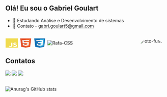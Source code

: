 ## Olá! Eu sou o Gabriel Goulart

- 🌱 Estudando Análise e Desenvolvimento de sistemas
- 💬 Contato - gabri.goulart5@gmail.com

<div style="display: inline_block"><br>
  <img align="center" alt="Rafa-Js" height="30" width="40" src="https://raw.githubusercontent.com/devicons/devicon/master/icons/javascript/javascript-plain.svg">
  <img align="center" alt="Rafa-HTML" height="30" width="40" src="https://raw.githubusercontent.com/devicons/devicon/master/icons/html5/html5-original.svg">
  <img align="center" alt="Rafa-CSS" height="30" width="40" src="https://raw.githubusercontent.com/devicons/devicon/master/icons/css3/css3-original.svg">
    <img align="center" alt="Rafa-CSS" height="30" width="40" src="https://th.bing.com/th/id/OIP.5BxsKdxSXnpkvDteJk73vQHaHa?pid=ImgDet&rs=1">

  <img align="right" alt="Foto-fundo" height="130" style="border-radius:50px;" src="https://th.bing.com/th/id/R.27a672f7b742549d76546c9b06fcefc1?rik=0PaJd9n%2f6mZa3A&pid=ImgRaw&r=0">
</div>

## Contatos
 
<div> 
  <a href="https://www.instagram.com/ga_goulartt/" target="_blank"><img src="https://img.shields.io/badge/-Instagram-%23E4405F?style=for-the-badge&logo=instagram&logoColor=white" target="_blank"></a>
  <a href = "https://mail.google.com/mail/u/0/?hl=pt-BR#inbox"><img src="https://img.shields.io/badge/-Gmail-%23333?style=for-the-badge&logo=gmail&logoColor=white" target="_blank"></a>
  <a href="https://www.linkedin.com/in/gabriel-goulart-331925236/" target="_blank"><img src="https://img.shields.io/badge/-LinkedIn-%230077B5?style=for-the-badge&logo=linkedin&logoColor=white" target="_blank"></a> 
  
</div>

<br>

![Anurag's GitHub stats](https://github-readme-stats.vercel.app/api?username=GaGoulart&count_private=true)


      
